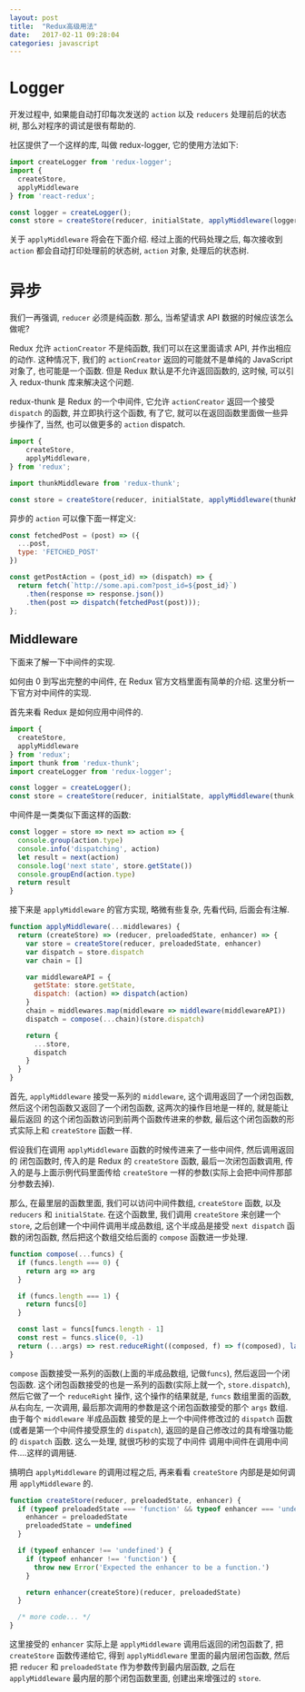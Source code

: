 ```yaml
---
layout: post
title:  "Redux高级用法"
date:   2017-02-11 09:28:04
categories: javascript
---
```


# Logger

开发过程中, 如果能自动打印每次发送的 `action` 以及 `reducers`
处理前后的状态树, 那么对程序的调试是很有帮助的.

社区提供了一个这样的库, 叫做 redux-logger, 它的使用方法如下:

```javascript
import createLogger from 'redux-logger';
import {
  createStore,
  applyMiddleware
} from 'react-redux';

const logger = createLogger();
const store = createStore(reducer, initialState, applyMiddleware(logger));
```

关于 `applyMiddleware` 将会在下面介绍. 经过上面的代码处理之后, 每次接收到
`action` 都会自动打印处理前的状态树, `action` 对象, 处理后的状态树.

# 异步

我们一再强调, `reducer` 必须是纯函数. 那么, 当希望请求 API
数据的时候应该怎么做呢?

Redux 允许 `actionCreator` 不是纯函数, 我们可以在这里面请求 API, 并作出相应
的动作. 这种情况下, 我们的 `actionCreator` 返回的可能就不是单纯的 JavaScript
对象了, 也可能是一个函数. 但是 Redux 默认是不允许返回函数的, 这时候, 可以引入
redux-thunk 库来解决这个问题.

redux-thunk 是 Redux 的一个中间件, 它允许 `actionCreator` 返回一个接受 `dispatch`
的函数, 并立即执行这个函数, 有了它, 就可以在返回函数里面做一些异步操作了,
当然, 也可以做更多的 `action` dispatch.

```javascript
import {
    createStore,
    applyMiddleware,
} from 'redux';

import thunkMiddleware from 'redux-thunk';

const store = createStore(reducer, initialState, applyMiddleware(thunkMiddleware));
```

异步的 `action` 可以像下面一样定义:

```javascript
const fetchedPost = (post) => ({
  ...post,
  type: 'FETCHED_POST'
})

const getPostAction = (post_id) => (dispatch) => {
  return fetch(`http://some.api.com?post_id=${post_id}`)
    .then(response => response.json())
    .then(post => dispatch(fetchedPost(post)));
};
```

## Middleware

下面来了解一下中间件的实现.

如何由 0 到写出完整的中间件, 在 Redux 官方文档里面有简单的介绍.
这里分析一下官方对中间件的实现.

首先来看 Redux 是如何应用中间件的.

```javascript
import {
  createStore,
  applyMiddleware
} from 'redux';
import thunk from 'redux-thunk';
import createLogger from 'redux-logger';

const logger = createLogger();
const store = createStore(reducer, initialState, applyMiddleware(thunk, logger));
```

中间件是一类类似下面这样的函数:

```javascript
const logger = store => next => action => {
  console.group(action.type)
  console.info('dispatching', action)
  let result = next(action)
  console.log('next state', store.getState())
  console.groupEnd(action.type)
  return result
}
```

接下来是 `applyMiddleware` 的官方实现, 略微有些复杂, 先看代码, 后面会有注解.

```javascript
function applyMiddleware(...middlewares) {
  return (createStore) => (reducer, preloadedState, enhancer) => {
    var store = createStore(reducer, preloadedState, enhancer)
    var dispatch = store.dispatch
    var chain = []

    var middlewareAPI = {
      getState: store.getState,
      dispatch: (action) => dispatch(action)
    }
    chain = middlewares.map(middleware => middleware(middlewareAPI))
    dispatch = compose(...chain)(store.dispatch)

    return {
      ...store,
      dispatch
    }
  }
}
```

首先, `applyMiddleware` 接受一系列的 `middleware`, 这个调用返回了一个闭包函数,
然后这个闭包函数又返回了一个闭包函数, 这两次的操作目地是一样的, 就是能让最后返回
的这个闭包函数访问到前两个函数传进来的参数, 最后这个闭包函数的形式实际上和
`createStore` 函数一样.

假设我们在调用 `applyMiddleware` 函数的时候传进来了一些中间件, 然后调用返回的
闭包函数时, 传入的是 Redux 的 `createStore` 函数, 最后一次闭包函数调用,
传入的是与上面示例代码里面传给 `createStore` 一样的参数(实际上会把中间件那部分参数去掉).

那么, 在最里层的函数里面, 我们可以访问中间件数组, `createStore` 函数, 以及
`reducers` 和 `initialState`. 在这个函数里, 我们调用 `createStore` 来创建一个
`store`, 之后创建一个中间件调用半成品数组, 这个半成品是接受 `next dispatch`
函数的闭包函数, 然后把这个数组交给后面的 `compose` 函数进一步处理.

```javascript
function compose(...funcs) {
  if (funcs.length === 0) {
    return arg => arg
  }

  if (funcs.length === 1) {
    return funcs[0]
  }

  const last = funcs[funcs.length - 1]
  const rest = funcs.slice(0, -1)
  return (...args) => rest.reduceRight((composed, f) => f(composed), last(...args))
}
```

`compose` 函数接受一系列的函数(上面的半成品数组, 记做`funcs`), 然后返回一个闭包函数.
 这个闭包函数接受的也是一系列的函数(实际上就一个, `store.dispatch`), 然后它做了一个
`reduceRight` 操作, 这个操作的结果就是, `funcs` 数组里面的函数, 从右向左, 一次调用,
最后那次调用的参数是这个闭包函数接受的那个 `args` 数组. 由于每个 `middleware` 半成品函数
接受的是上一个中间件修改过的 `dispatch` 函数(或者是第一个中间件接受原生的 `dispatch`),
返回的是自己修改过的具有增强功能的 `dispatch` 函数. 这么一处理, 就很巧秒的实现了中间件
调用中间件在调用中间件....这样的调用链.

搞明白 `applyMiddleware` 的调用过程之后, 再来看看 `createStore` 内部是是如何调用
`applyMiddleware` 的.

```javascript
function createStore(reducer, preloadedState, enhancer) {
  if (typeof preloadedState === 'function' && typeof enhancer === 'undefined') {
    enhancer = preloadedState
    preloadedState = undefined
  }

  if (typeof enhancer !== 'undefined') {
    if (typeof enhancer !== 'function') {
      throw new Error('Expected the enhancer to be a function.')
    }

    return enhancer(createStore)(reducer, preloadedState)
  }

  /* more code... */
}
```

这里接受的 `enhancer` 实际上是 `applyMiddleware` 调用后返回的闭包函数了, 把 `createStore`
函数传递给它, 得到 `applyMiddleware` 里面的最内层闭包函数, 然后把 `reducer` 和 `preloadedState`
作为参数传到最内层函数, 之后在 `applyMiddleware` 最内层的那个闭包函数里面, 创建出来增强过的 `store`.
